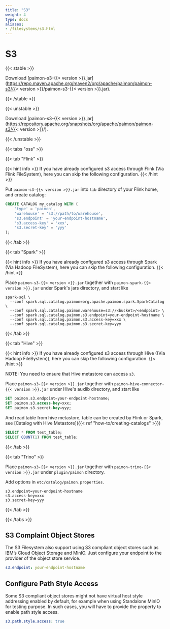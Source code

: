 ```yaml
---
title: "S3"
weight: 4
type: docs
aliases:
- /filesystems/s3.html
---
```

<!--
Licensed to the Apache Software Foundation (ASF) under one
or more contributor license agreements.  See the NOTICE file
distributed with this work for additional information
regarding copyright ownership.  The ASF licenses this file
to you under the Apache License, Version 2.0 (the
"License"); you may not use this file except in compliance
with the License.  You may obtain a copy of the License at

  http://www.apache.org/licenses/LICENSE-2.0

Unless required by applicable law or agreed to in writing,
software distributed under the License is distributed on an
"AS IS" BASIS, WITHOUT WARRANTIES OR CONDITIONS OF ANY
KIND, either express or implied.  See the License for the
specific language governing permissions and limitations
under the License.
-->

# S3

{{< stable >}}

Download [paimon-s3-{{< version >}}.jar](https://repo.maven.apache.org/maven2/org/apache/paimon/paimon-s3/{{< version >}}/paimon-s3-{{< version >}}.jar).

{{< /stable >}}

{{< unstable >}}

Download [paimon-s3-{{< version >}}.jar](https://repository.apache.org/snapshots/org/apache/paimon/paimon-s3/{{< version >}}/).

{{< /unstable >}}

{{< tabs "oss" >}}

{{< tab "Flink" >}}

{{< hint info >}}
If you have already configured s3 access through Flink (Via Flink FileSystem), here you can skip the following configuration.
{{< /hint >}}

Put `paimon-s3-{{< version >}}.jar` into `lib` directory of your Flink home, and create catalog:

```sql
CREATE CATALOG my_catalog WITH (
    'type' = 'paimon',
    'warehouse' = 's3://path/to/warehouse',
    's3.endpoint' = 'your-endpoint-hostname',
    's3.access-key' = 'xxx',
    's3.secret-key' = 'yyy'
);
```

{{< /tab >}}

{{< tab "Spark" >}}

{{< hint info >}}
If you have already configured s3 access through Spark (Via Hadoop FileSystem), here you can skip the following configuration.
{{< /hint >}}

Place `paimon-s3-{{< version >}}.jar` together with `paimon-spark-{{< version >}}.jar` under Spark's jars directory, and start like

```shell
spark-sql \ 
  --conf spark.sql.catalog.paimon=org.apache.paimon.spark.SparkCatalog \
  --conf spark.sql.catalog.paimon.warehouse=s3://<bucket>/<endpoint> \
  --conf spark.sql.catalog.paimon.s3.endpoint=your-endpoint-hostname \
  --conf spark.sql.catalog.paimon.s3.access-key=xxx \
  --conf spark.sql.catalog.paimon.s3.secret-key=yyy
```

{{< /tab >}}

{{< tab "Hive" >}}

{{< hint info >}}
If you have already configured s3 access through Hive ((Via Hadoop FileSystem)), here you can skip the following configuration.
{{< /hint >}}

NOTE: You need to ensure that Hive metastore can access `s3`.

Place `paimon-s3-{{< version >}}.jar` together with `paimon-hive-connector-{{< version >}}.jar` under Hive's auxlib directory, and start like

```sql
SET paimon.s3.endpoint=your-endpoint-hostname;
SET paimon.s3.access-key=xxx;
SET paimon.s3.secret-key=yyy;
```

And read table from hive metastore, table can be created by Flink or Spark, see [Catalog with Hive Metastore]({{< ref "how-to/creating-catalogs" >}})
```sql
SELECT * FROM test_table;
SELECT COUNT(1) FROM test_table;
```

{{< /tab >}}

{{< tab "Trino" >}}

Place `paimon-s3-{{< version >}}.jar` together with `paimon-trino-{{< version >}}.jar` under `plugin/paimon` directory.

Add options in `etc/catalog/paimon.properties`.
```shell
s3.endpoint=your-endpoint-hostname
s3.access-key=xxx
s3.secret-key=yyy
```

{{< /tab >}}

{{< /tabs >}}

## S3 Complaint Object Stores

The S3 Filesystem also support using S3 compliant object stores such as IBM’s Cloud Object Storage and MinIO. Just configure your endpoint to the provider of the object store service.

```yaml
s3.endpoint: your-endpoint-hostname
```

## Configure Path Style Access

Some S3 compliant object stores might not have virtual host style addressing enabled by default, for example when using Standalone MinIO for testing purpose.
In such cases, you will have to provide the property to enable path style access.

```yaml
s3.path.style.access: true
```

